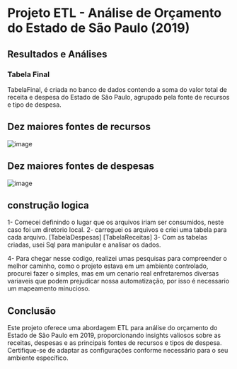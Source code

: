 # Projeto ETL - Análise de Orçamento do Estado de São Paulo (2019)

## Resultados e Análises
### Tabela Final
TabelaFinal, é criada no banco de dados contendo a soma do valor total de receita e despesa do Estado de São Paulo, agrupado pela fonte de recursos e tipo de despesa.

## Dez maiores fontes de recursos
![image](https://github.com/linharesbruno/teste-engenheirodados-esfera/assets/131724502/2d7237a6-82a3-4017-b798-803606712179)

## Dez maiores fontes de despesas
![image](https://github.com/linharesbruno/teste-engenheirodados-esfera/assets/131724502/3e1cb63d-5167-4f79-a99a-8b2eb15b2088)

## construção logica 
1- Comecei definindo o lugar que os arquivos iriam ser consumidos, neste caso foi um diretorio local.
2- carreguei os arquivos e criei uma tabela para cada arquivo.
   [TabelaDespesas]
   [TabelaReceitas] 
3- Com as tabelas criadas, usei Sql para manipular e analisar os dados.

4- Para chegar nesse codigo, realizei umas pesquisas para compreender o melhor caminho, como o projeto estava em um ambiente controlado, procurei fazer o simples, mas em um cenario real enfretaremos diversas variaveis que podem prejudicar nossa automatização, por isso é  necessario um mapeamento minucioso.


## Conclusão
Este projeto oferece uma abordagem ETL para análise do orçamento do Estado de São Paulo em 2019, proporcionando insights valiosos sobre as receitas, despesas e as principais fontes de recursos e tipos de despesa. Certifique-se de adaptar as configurações conforme necessário para o seu ambiente específico.




